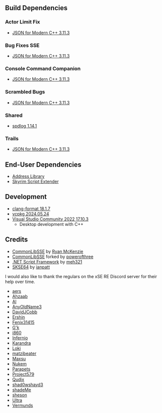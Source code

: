 ## Build Dependencies
### Actor Limit Fix
* [JSON for Modern C++ 3.11.3](https://github.com/nlohmann/json/releases)
### Bug Fixes SSE
* [JSON for Modern C++ 3.11.3](https://github.com/nlohmann/json/releases)
### Console Command Companion
* [JSON for Modern C++ 3.11.3](https://github.com/nlohmann/json/releases)
### Scrambled Bugs
* [JSON for Modern C++ 3.11.3](https://github.com/nlohmann/json/releases)
### Shared
* [spdlog 1.14.1](https://github.com/gabime/spdlog/releases)
### Trails
* [JSON for Modern C++ 3.11.3](https://github.com/nlohmann/json/releases)

## End-User Dependencies
* [Address Library](https://www.nexusmods.com/skyrimspecialedition/mods/32444)
* [Skyrim Script Extender](https://www.nexusmods.com/skyrimspecialedition/mods/30379)

## Development
* [clang-format 18.1.7](https://github.com/llvm/llvm-project/releases)
* [vcpkg 2024.05.24](https://github.com/microsoft/vcpkg/releases)
* [Visual Studio Community 2022 17.10.3](https://visualstudio.microsoft.com/vs/)
	* Desktop development with C++

## Credits
* [CommonLibSSE](https://github.com/Ryan-rsm-McKenzie/CommonLibSSE) by [Ryan McKenzie](https://www.nexusmods.com/skyrimspecialedition/users/5687342)
* [CommonLibSSE](https://github.com/powerof3/CommonLibSSE) forked by [powerofthree](https://www.nexusmods.com/skyrimspecialedition/users/2148728)
* [.NET Script Framework](https://www.nexusmods.com/skyrimspecialedition/mods/21294) by [meh321](https://www.nexusmods.com/skyrimspecialedition/users/2964753)
* [SKSE64](https://github.com/ianpatt/skse64) by [ianpatt](https://www.nexusmods.com/skyrimspecialedition/users/2166624)

I would also like to thank the regulars on the xSE RE Discord server for their help over time.
* [aers](https://www.nexusmods.com/skyrimspecialedition/users/2025634)
* [Ahzaab](https://www.nexusmods.com/skyrimspecialedition/users/368196)
* [Al](https://github.com/Al12rs)
* [AnyOldName3](https://www.nexusmods.com/morrowind/users/5699344)
* [DavidJCobb](https://www.nexusmods.com/skyrim/users/9663214)
* [Ershin](https://www.nexusmods.com/skyrimspecialedition/users/2749008)
* [Fenix31415](https://www.nexusmods.com/skyrimspecialedition/users/42119635)
* [G'k](https://www.nexusmods.com/skyrimspecialedition/users/48760028)
* [i860](https://github.com/clayne)
* [Infernio](https://github.com/Infernio)
* [Karandra](https://www.nexusmods.com/skyrimspecialedition/users/2734453)
* [Loki](https://www.nexusmods.com/skyrimspecialedition/users/53567771)
* [matzibeater](https://www.nexusmods.com/users/4273674/)
* [Maxsu](https://www.nexusmods.com/skyrimspecialedition/users/47103898)
* [Nukem](https://www.nexusmods.com/skyrimspecialedition/users/4995023)
* [Parapets](https://www.nexusmods.com/skyrimspecialedition/users/39501725)
* [Project579](https://www.nexusmods.com/skyrimspecialedition/users/30390750)
* [Qudix](https://www.nexusmods.com/skyrimspecialedition/users/46589442)
* [shad0wshayd3](https://www.nexusmods.com/fallout4/users/5232181)
* [shadeMe](https://www.nexusmods.com/oblivion/users/644634)
* [sheson](https://www.nexusmods.com/skyrimspecialedition/users/3155782)
* [Ultra](https://www.nexusmods.com/skyrimspecialedition/users/99600268)
* [Vermunds](https://www.nexusmods.com/skyrimspecialedition/users/26327049)
